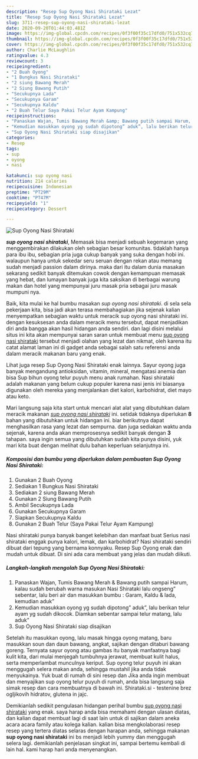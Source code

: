 ```yaml
---
description: "Resep Sup Oyong Nasi Shirataki Lezat"
title: "Resep Sup Oyong Nasi Shirataki Lezat"
slug: 3711-resep-sup-oyong-nasi-shirataki-lezat
date: 2020-09-20T01:44:03.481Z
image: https://img-global.cpcdn.com/recipes/0f3f00f35c17dfd0/751x532cq70/sup-oyong-nasi-shirataki-foto-resep-utama.jpg
thumbnail: https://img-global.cpcdn.com/recipes/0f3f00f35c17dfd0/751x532cq70/sup-oyong-nasi-shirataki-foto-resep-utama.jpg
cover: https://img-global.cpcdn.com/recipes/0f3f00f35c17dfd0/751x532cq70/sup-oyong-nasi-shirataki-foto-resep-utama.jpg
author: Charlie McLaughlin
ratingvalue: 4.3
reviewcount: 3
recipeingredient:
- "2 Buah Oyong"
- "1 Bungkus Nasi Shirataki"
- "2 siung Bawang Merah"
- "2 Siung Bawang Putih"
- "Secukupnya Lada"
- "Secukupnya Garam"
- "Secukupnya Kaldu"
- "2 Buah Telur Saya Pakai Telur Ayam Kampung"
recipeinstructions:
- "Panaskan Wajan, Tumis Bawang Merah &amp; Bawang putih sampai Harum, kalau sudah berubah warna masukan Nasi Shirataki lalu ongseng” sebentar, lalu beri air dan masukkan bumbu : Garam, Kaldu &amp; lada, kemudian aduk”"
- "Kemudian masukkan oyong yg sudah dipotong” aduk”, lalu berikan telur ayam yg sudah dikocok. Diamkan sebentar sampai telur matang, lalu aduk”"
- "Sup Oyong Nasi Shirataki siap disajikan"
categories:
- Resep
tags:
- sup
- oyong
- nasi

katakunci: sup oyong nasi 
nutrition: 214 calories
recipecuisine: Indonesian
preptime: "PT29M"
cooktime: "PT47M"
recipeyield: "1"
recipecategory: Dessert

---
```



![Sup Oyong Nasi Shirataki](https://img-global.cpcdn.com/recipes/0f3f00f35c17dfd0/751x532cq70/sup-oyong-nasi-shirataki-foto-resep-utama.jpg)

<b><i>sup oyong nasi shirataki</i></b>, Memasak bisa menjadi sebuah kegemaran yang menggembirakan dilakukan oleh sebagian besar komunitas. tidaklah hanya para ibu ibu, sebagian pria juga cukup banyak yang suka dengan hobi ini. walaupun hanya untuk sekedar seru seruan dengan rekan atau memang sudah menjadi passion dalam dirinya. maka dari itu dalam dunia masakan sekarang sedikit banyak ditemukan cowok dengan kemampuan memasak yang hebat, dan lumayan banyak juga kita saksikan di berbagai warung makan dan hotel yang mempunyai juru masak pria sebagai juru masak mumpuni nya.

Baik, kita mulai ke hal bumbu masakan <i>sup oyong nasi shirataki</i>. di sela sela pekerjaan kita, bisa jadi akan terasa membahagiakan jika sejenak kalian menyempatkan sebagian waktu untuk meracik sup oyong nasi shirataki ini. dengan kesuksesan anda dalam meracik menu tersebut, dapat menjadikan diri anda bangga akan hasil hidangan anda sendiri. dan lagi disini melalui situs ini kita akan mempunyai saran saran untuk membuat menu <u>sup oyong nasi shirataki</u> tersebut menjadi olahan yang lezat dan nikmat, oleh karena itu catat alamat laman ini di gadget anda sebagai salah satu referensi anda dalam meracik makanan baru yang enak.

Lihat juga resep Sup Oyong Nasi Shirataki enak lainnya. Sayur oyong juga banyak mengandung antioksidan, vitamin, mineral, mengatasi anemia dan bisa Sup bihun oyong telur puyuh menu anak rumahan. Nasi shirataki adalah makanan yang belum cukup populer karena nasi jenis ini biasanya digunakan oleh mereka yang menjalankan diet kalori, karbohidrat, diet mayo atau keto.


Mari langsung saja kita start untuk mencari alat alat yang dibutuhkan dalam meracik makanan <u><i>sup oyong nasi shirataki</i></u> ini. setidak tidaknya diperlukan <b>8</b> bahan yang dibutuhkan untuk hidangan ini. biar berikutnya dapat menghasilkan rasa yang lezat dan sempurna. dan juga sediakan waktu anda sejenak, karena anda akan memprosesnya sedikit banyak dengan <b>3</b> tahapan. saya ingin semua yang dibutuhkan sudah kita punya disini, yuk mari kita buat dengan melihat dulu bahan keperluan selanjutnya ini.

<!--inarticleads1-->

##### Komposisi dan bumbu yang diperlukan dalam pembuatan Sup Oyong Nasi Shirataki:

1. Gunakan 2 Buah Oyong
1. Sediakan 1 Bungkus Nasi Shirataki
1. Sediakan 2 siung Bawang Merah
1. Gunakan 2 Siung Bawang Putih
1. Ambil Secukupnya Lada
1. Gunakan Secukupnya Garam
1. Siapkan Secukupnya Kaldu
1. Gunakan 2 Buah Telur (Saya Pakai Telur Ayam Kampung)


Nasi shirataki punya banyak banget kelebihan dan manfaat buat Serius nasi shirataki enggak punya kalori, lemak, dan karbohidrat? Nasi shirataki sendiri dibuat dari tepung yang bernama konnyaku. Resep Sup Oyong enak dan mudah untuk dibuat. Di sini ada cara membuat yang jelas dan mudah diikuti. 

<!--inarticleads2-->

##### Langkah-langkah mengolah Sup Oyong Nasi Shirataki:

1. Panaskan Wajan, Tumis Bawang Merah &amp; Bawang putih sampai Harum, kalau sudah berubah warna masukan Nasi Shirataki lalu ongseng” sebentar, lalu beri air dan masukkan bumbu : Garam, Kaldu &amp; lada, kemudian aduk”
1. Kemudian masukkan oyong yg sudah dipotong” aduk”, lalu berikan telur ayam yg sudah dikocok. Diamkan sebentar sampai telur matang, lalu aduk”
1. Sup Oyong Nasi Shirataki siap disajikan


Setelah itu masukkan oyong, lalu masak hingga oyong matang, baru masukkan soun dan daun bawang, angkat, sajikan dengan ditaburi bawang goreng. Ternyata sayur oyong atau gambas itu banyak manfaatnya bagi kulit kita, dari mulai menjegah tumbuhnya jerawat, membuat kulit halus, serta memperlambat munculnya keriput. Sup oyong telur puyuh ini akan menggugah selera makan anda, sehingga mustahil jika anda tidak menyukainya. Yuk buat di rumah di sini resep dan Jika anda ingin membuat dan menyajikan sup oyong telur puyuh di rumah, anda bisa langsung saja simak resep dan cara membuatnya di bawah ini. Shirataki.si - testenine brez ogljikovih hidratov, glutena in jajc. 

Demikianlah sedikit pengulasan hidangan perihal bumbu <u>sup oyong nasi shirataki</u> yang enak. saya harap anda bisa memahami dengan ulasan diatas, dan kalian dapat membuat lagi di saat lain untuk di sajikan dalam aneka acara acara family atau kolega kalian. kalian bisa mengkolaborasi resep resep yang tertera diatas selaras dengan harapan anda, sehingga makanan <b>sup oyong nasi shirataki</b> ini bs menjadi lebih yummy dan menggugah selera lagi. demikianlah penjelasan singkat ini, sampai bertemu kembali di lain hal. kami harap hari anda menyenangkan.
